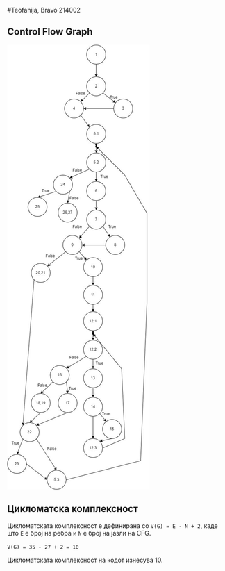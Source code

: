 #Teofanija, Bravo 214002

## Control Flow Graph

![Control Flow Graph](./cfg.png)

## Цикломатска комплексност

Цикломатската комплексност е дефинирана со `V(G) = E - N + 2`, каде што `E` е број на ребра и `N` е број на јазли на CFG.

`V(G) = 35 - 27 + 2 = 10`

Цикломатската комплексност на кодот изнесува 10.

